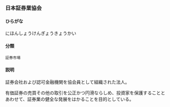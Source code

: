 <div style="display:none;">

## [あ行](securities-terms?id=あ行)
## [か行](securities-terms?id=か行)
## [さ行](securities-terms?id=さ行)
## [た行](securities-terms?id=た行)
## [な行](securities-terms?id=な行)

</div>

### 日本証券業協会

#### ひらがな

にほんしょうけんぎょうきょうかい

#### 分類

`証券市場`

#### 説明

証券会社および認可金融機関を協会員として組織された法人。
有価証券の売買その他の取引を公正かつ円滑ならしめ、投資家を保護することとあわせて、証券業の健全な発展をはかることを目的としている。

<div style="display:none;">

## [は行](securities-terms?id=は行)
## [ま行](securities-terms?id=ま行)
## [や行](securities-terms?id=や行)
## [ら行](securities-terms?id=ら行)
## [わ行](securities-terms?id=わ行)
## [英数字・記号](securities-terms?id=英数字・記号)

</div>


